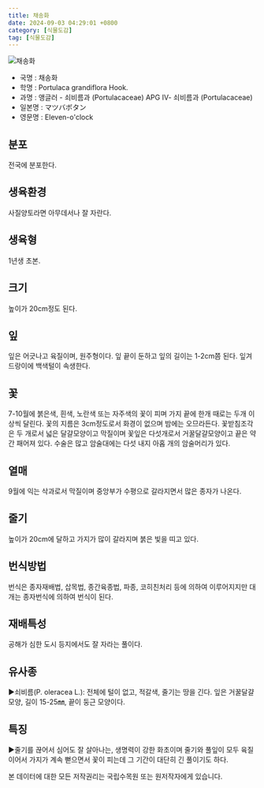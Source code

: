 ```yaml
---
title: 채송화
date: 2024-09-03 04:29:01 +0800
category: [식물도감]
tag: [식물도감]
---
```




![채송화](/fileUpload/plants/basic/Portulacaceae/Portulaca/13296/2_th2.JPG)
- 국명 : 채송화
- 학명 : Portulaca grandiflora Hook.
- 과명 : 앵글러 - 쇠비름과 (Portulacaceae) APG Ⅳ- 쇠비름과 (Portulacaceae)
- 일본명 : マツバボタン
- 영문명 : Eleven-o'clock


## 분포
전국에 분포한다.
## 생육환경
사질양토라면 아무데서나 잘 자란다.
## 생육형
1년생 초본.
## 크기
높이가 20cm정도 된다.
## 잎
잎은 어긋나고 육질이며, 원주형이다. 잎 끝이 둔하고 잎의 길이는 1-2cm쯤 된다. 잎겨드랑이에 백색털이 속생한다.
## 꽃
7-10월에 붉은색, 흰색, 노란색 또는 자주색의 꽃이 피며 가지 끝에 한개 때로는 두개 이상씩 달린다. 꽃의 지름은 3cm정도로서 화경이 없으며 밤에는 오므라든다. 꽃받침조각은 두 개로서 넓은 달걀모양이고 막질이며 꽃잎은 다섯개로서 거꿀달걀모양이고 끝은 약간 패어져 있다. 수술은 많고 암술대에는 다섯 내지 아홉 개의 암술머리가 있다.
## 열매
9월에 익는 삭과로서 막질이며 중앙부가 수평으로 갈라지면서 많은 종자가 나온다.
## 줄기
높이가 20cm에 달하고 가지가 많이 갈라지며 붉은 빛을 띠고 있다.
## 번식방법
번식은 종자재배법, 삽목법, 종간육종법, 파종, 코히친처리 등에 의하여 이루어지지만 대개는 종자번식에 의하여 번식이 된다.
## 재배특성
공해가 심한 도시 등지에서도 잘 자라는 풀이다.
## 유사종
▶쇠비름(P. oleracea L.): 전체에 털이 없고, 적갈색, 줄기는 땅을 긴다. 잎은 거꿀달걀모양, 길이 15-25㎜, 끝이 둥근 모양이다.
## 특징
▶줄기를 끊어서 심어도 잘 살아나는, 생명력이 강한 화초이며 줄기와 풀잎이 모두 육질이어서 가지가 계속 뻗으면서 꽃이 피는데 그 기간이 대단히 긴 풀이기도 하다.






본 데이터에 대한 모든 저작권리는 국립수목원 또는 원저작자에게 있습니다.

